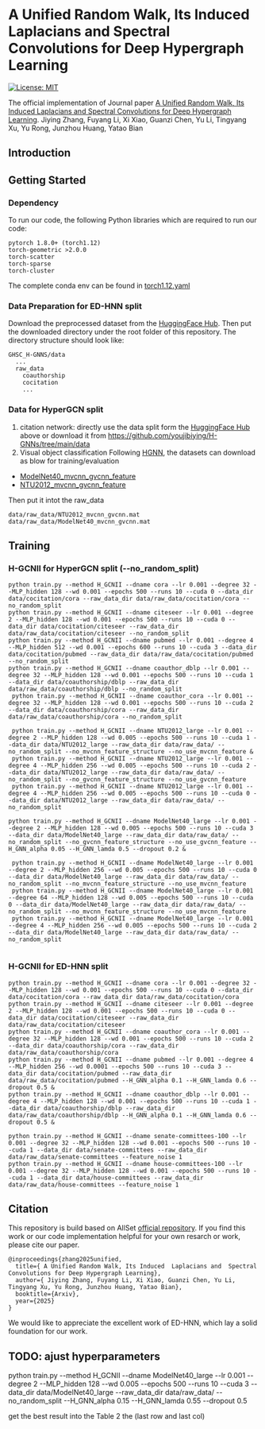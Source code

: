 # A Unified Random Walk, Its Induced  Laplacians and  Spectral Convolutions for Deep Hypergraph Learning

[![License: MIT](https://img.shields.io/badge/License-MIT-green.svg)](https://opensource.org/licenses/MIT)

The official implementation of Journal paper [A Unified Random Walk, Its Induced  Laplacians and  Spectral Convolutions for Deep Hypergraph Learning](https://youjibiying.github.io/files/TPAMI-Under_review_A_Unified_Random_Walk.pdf).
Jiying Zhang, Fuyang Li, Xi Xiao, Guanzi Chen, Yu Li, Tingyang Xu, Yu Rong, Junzhou Huang, Yatao Bian

## Introduction

<!-- 
![](figures/.png) -->

## Getting Started

### Dependency

To run our code, the following Python libraries which are required to run our code:

```
pytorch 1.8.0+ (torch1.12)
torch-geometric >2.0.0
torch-scatter
torch-sparse
torch-cluster
```
The complete conda env can be found in [torch1.12.yaml](./torch1.12.yaml)

### Data Preparation for ED-HNN split

Download the preprocessed dataset from the [HuggingFace Hub](https://huggingface.co/datasets/peihaowang/edgnn-hypergraph-dataset).
Then put the downloaded directory under the root folder of this repository. The directory structure should look like:
```
GHSC_H-GNNS/data
  ...
  raw_data
    coauthorship
    cocitation
    ...
```

### Data  for HyperGCN split
1. citation network:
directly use the data split form the [HuggingFace Hub](https://huggingface.co/datasets/peihaowang/edgnn-hypergraph-dataset) above
or download it from https://github.com/youjibiying/H-GNNs/tree/main/data
2. Visual object classification
Following [HGNN](http://gaoyue.org/paper/HGNN.pdf), the datasets can download as blow for training/evaluation 
- [ModelNet40_mvcnn_gvcnn_feature](https://drive.google.com/file/d/1euw3bygLzRQm_dYj1FoRduXvsRRUG2Gr/view?usp=sharing)
- [NTU2012_mvcnn_gvcnn_feature](https://drive.google.com/file/d/1Vx4K15bW3__JPRV0KUoDWtQX8sB-vbO5/view?usp=sharing)

Then put it intot the raw_data
```
data/raw_data/NTU2012_mvcnn_gvcnn.mat
data/raw_data/ModelNet40_mvcnn_gvcnn.mat
```
## Training



###   H-GCNII for HyperGCN split (--no_random_split)

```
python train.py --method H_GCNII --dname cora --lr 0.001 --degree 32 --MLP_hidden 128 --wd 0.001 --epochs 500 --runs 10 --cuda 0 --data_dir data/cocitation/cora --raw_data_dir data/raw_data/cocitation/cora --no_random_split
python train.py --method H_GCNII --dname citeseer --lr 0.001 --degree 2 --MLP_hidden 128 --wd 0.001 --epochs 500 --runs 10 --cuda 0 --data_dir data/cocitation/citeseer --raw_data_dir data/raw_data/cocitation/citeseer --no_random_split
python train.py --method H_GCNII --dname pubmed --lr 0.001 --degree 4 --MLP_hidden 512 --wd 0.001 --epochs 600 --runs 10 --cuda 3 --data_dir data/cocitation/pubmed --raw_data_dir data/raw_data/cocitation/pubmed --no_random_split
python train.py --method H_GCNII --dname coauthor_dblp --lr 0.001 --degree 32 --MLP_hidden 128 --wd 0.001 --epochs 500 --runs 10 --cuda 1 --data_dir data/coauthorship/dblp --raw_data_dir data/raw_data/coauthorship/dblp --no_random_split
 python train.py --method H_GCNII --dname coauthor_cora --lr 0.001 --degree 32 --MLP_hidden 128 --wd 0.001 --epochs 500 --runs 10 --cuda 2 --data_dir data/coauthorship/cora --raw_data_dir data/raw_data/coauthorship/cora --no_random_split
```


```
 python train.py --method H_GCNII --dname NTU2012_large --lr 0.001 --degree 2 --MLP_hidden 128 --wd 0.005 --epochs 500 --runs 10 --cuda 1 --data_dir data/NTU2012_large --raw_data_dir data/raw_data/ --no_random_split --no_mvcnn_feature_structure --no_use_mvcnn_feature &
 python train.py --method H_GCNII --dname NTU2012_large --lr 0.001 --degree 4 --MLP_hidden 256 --wd 0.005 --epochs 500 --runs 10 --cuda 2 --data_dir data/NTU2012_large --raw_data_dir data/raw_data/ --no_random_split --no_gvcnn_feature_structure --no_use_gvcnn_feature
 python train.py --method H_GCNII --dname NTU2012_large --lr 0.001 --degree 4 --MLP_hidden 256 --wd 0.005 --epochs 500 --runs 10 --cuda 0 --data_dir data/NTU2012_large --raw_data_dir data/raw_data/ --no_random_split

python train.py --method H_GCNII --dname ModelNet40_large --lr 0.001 --degree 2 --MLP_hidden 128 --wd 0.005 --epochs 500 --runs 10 --cuda 3  --data_dir data/ModelNet40_large --raw_data_dir data/raw_data/ --no_random_split --no_gvcnn_feature_structure --no_use_gvcnn_feature --H_GNN_alpha 0.05 --H_GNN_lamda 0.5 --dropout 0.2 & 

 python train.py --method H_GCNII --dname ModelNet40_large --lr 0.001 --degree 2 --MLP_hidden 256 --wd 0.005 --epochs 500 --runs 10 --cuda 0 --data_dir data/ModelNet40_large --raw_data_dir data/raw_data/ --no_random_split --no_mvcnn_feature_structure --no_use_mvcnn_feature
 python train.py --method H_GCNII --dname ModelNet40_large --lr 0.001 --degree 64 --MLP_hidden 128 --wd 0.005 --epochs 500 --runs 10 --cuda 0 --data_dir data/ModelNet40_large --raw_data_dir data/raw_data/ --no_random_split --no_mvcnn_feature_structure --no_use_mvcnn_feature
 python train.py --method H_GCNII --dname ModelNet40_large --lr 0.001 --degree 4 --MLP_hidden 256 --wd 0.005 --epochs 500 --runs 10 --cuda 2 --data_dir data/ModelNet40_large --raw_data_dir data/raw_data/ --no_random_split
 
 ```
 
### H-GCNII for ED-HNN split

```
python train.py --method H_GCNII --dname cora --lr 0.001 --degree 32 --MLP_hidden 128 --wd 0.001 --epochs 500 --runs 10 --cuda 0 --data_dir data/cocitation/cora --raw_data_dir data/raw_data/cocitation/cora
python train.py --method H_GCNII --dname citeseer --lr 0.001 --degree 2 --MLP_hidden 128 --wd 0.001 --epochs 500 --runs 10 --cuda 0 --data_dir data/cocitation/citeseer --raw_data_dir data/raw_data/cocitation/citeseer
python train.py --method H_GCNII --dname coauthor_cora --lr 0.001 --degree 32 --MLP_hidden 128 --wd 0.001 --epochs 500 --runs 10 --cuda 2 --data_dir data/coauthorship/cora --raw_data_dir data/raw_data/coauthorship/cora
python train.py --method H_GCNII --dname pubmed --lr 0.001 --degree 4 --MLP_hidden 256 --wd 0.0001 --epochs 500 --runs 10 --cuda 3 --data_dir data/cocitation/pubmed --raw_data_dir data/raw_data/cocitation/pubmed --H_GNN_alpha 0.1 --H_GNN_lamda 0.6 --dropout 0.5 &
python train.py --method H_GCNII --dname coauthor_dblp --lr 0.001 --degree 4 --MLP_hidden 128 --wd 0.001 --epochs 500 --runs 10 --cuda 1 --data_dir data/coauthorship/dblp --raw_data_dir data/raw_data/coauthorship/dblp --H_GNN_alpha 0.1 --H_GNN_lamda 0.6 --dropout 0.5 &

python train.py --method H_GCNII --dname senate-committees-100 --lr 0.001 --degree 32 --MLP_hidden 128 --wd 0.001 --epochs 500 --runs 10 --cuda 1 --data_dir data/senate-committees --raw_data_dir data/raw_data/senate-committees --feature_noise 1
python train.py --method H_GCNII --dname house-committees-100 --lr 0.001 --degree 32 --MLP_hidden 128 --wd 0.001 --epochs 500 --runs 10 --cuda 1 --data_dir data/house-committees --raw_data_dir data/raw_data/house-committees --feature_noise 1
```
 



## Citation

This repository is build based on AllSet [official repository](https://github.com/jianhao2016/AllSet).
If you find this work or our code implementation helpful for your own resarch or work, please cite our paper.
```
@inproceedings{zhang2025unified,
  title={ A Unified Random Walk, Its Induced  Laplacians and  Spectral Convolutions for Deep Hypergraph Learning},
  author={ Jiying Zhang, Fuyang Li, Xi Xiao, Guanzi Chen, Yu Li, Tingyang Xu, Yu Rong, Junzhou Huang, Yatao Bian},
  booktitle={Arxiv},
  year={2025}
}
```
We would like to appreciate the excellent work of ED-HNN, which lay a solid foundation for our work.

## TODO: ajust hyperparameters
python train.py --method H_GCNII --dname ModelNet40_large --lr 0.001 --degree 2 --MLP_hidden 128 --wd 0.005 --epochs 500 --runs 10 --cuda 3  --data_dir data/ModelNet40_large --raw_data_dir data/raw_data/ --no_random_split  --H_GNN_alpha 0.15 --H_GNN_lamda 0.55 --dropout 0.5 

get the best result into the Table 2 the (last row and last col)